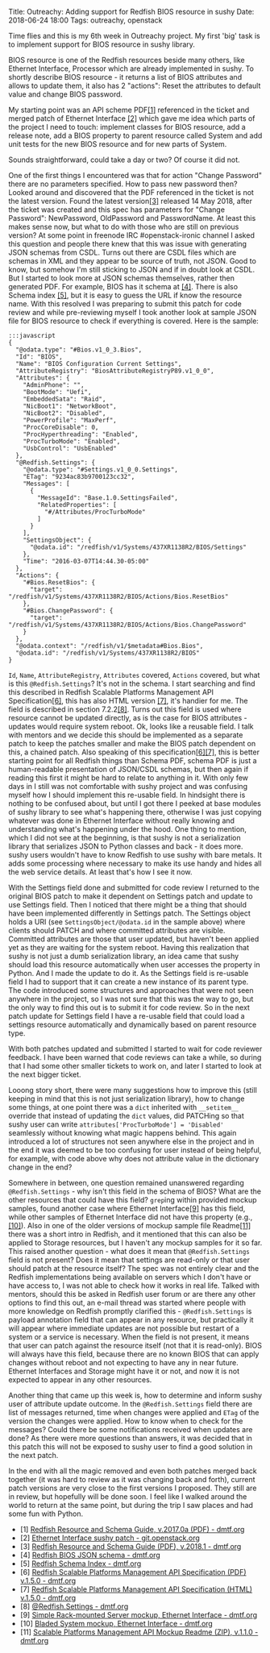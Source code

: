 Title: Outreachy: Adding support for Redfish BIOS resource in sushy
Date: 2018-06-24 18:00
Tags: outreachy, openstack

Time flies and this is my 6th week in Outreachy project. 
My first 'big' task is to implement support for BIOS resource in sushy library.

BIOS resource is one of the Redfish resources beside many others, like Ethernet Interface, Processor which are already implemented in sushy. To shortly describe BIOS resource - it returns a list of BIOS attributes and allows to update them, it also has 2 "actions": Reset the attributes to default value and change BIOS password.

My starting point was an API scheme PDF[[1]](https://www.dmtf.org/sites/default/files/standards/documents/DSP2046_2017.0a.pdf) referenced in the ticket and merged patch of Ethernet Interface [[2]](https://git.openstack.org/cgit/openstack/sushy/commit/?id=8fe2904a62b0f56dc3fc3fefc5a5a746911ce891) which gave me idea which parts of the project I need to touch: implement classes for BIOS resource, add a release note, add a BIOS property to parent resource called System and add unit tests for the new BIOS resource and for new parts of System.

Sounds straightforward, could take a day or two? Of course it did not.

One of the first things I encountered was that for action "Change Password" there are no parameters specified. How to pass new password then? Looked around and discovered that the PDF referenced in the ticket is not the latest version. Found the latest version[[3]](https://www.dmtf.org/sites/default/files/standards/documents/DSP2046_2018.1_0.pdf) released 14 May 2018, after the ticket was created and this spec has parameters for "Change Password": NewPassword, OldPassword and PasswordName. At least this makes sense now, but what to do with those who are still on previous version? At some point in freenode IRC #openstack-ironic channel I asked this question and people there knew that this was issue with generating JSON schemas from CSDL. Turns out there are CSDL files which are schemas in XML and they appear to be source of truth, not JSON. Good to know, but somehow I'm still sticking to JSON and if in doubt look at CSDL. But I started to look more at JSON schemas themselves, rather then generated PDF. For example, BIOS has it schema at [[4]](https://redfish.dmtf.org/schemas/Bios.json). There is also Schema index [[5]](https://redfish.dmtf.org/redfish/schema_index), but it is easy to guess the URL if know the resource name.
With this resolved I was preparing to submit this patch for code review and while pre-reviewing myself I took another look at sample JSON file for BIOS resource to check if everything is covered. Here is the sample:

    :::javascript
    {
      "@odata.type": "#Bios.v1_0_3.Bios",
      "Id": "BIOS",
      "Name": "BIOS Configuration Current Settings",
      "AttributeRegistry": "BiosAttributeRegistryP89.v1_0_0",
      "Attributes": {
        "AdminPhone": "",
        "BootMode": "Uefi",
        "EmbeddedSata": "Raid",
        "NicBoot1": "NetworkBoot",
        "NicBoot2": "Disabled",
        "PowerProfile": "MaxPerf",
        "ProcCoreDisable": 0,
        "ProcHyperthreading": "Enabled",
        "ProcTurboMode": "Enabled",
        "UsbControl": "UsbEnabled"
      },
      "@Redfish.Settings": {
        "@odata.type": "#Settings.v1_0_0.Settings",
        "ETag": "9234ac83b9700123cc32",
        "Messages": [
          {
            "MessageId": "Base.1.0.SettingsFailed",
            "RelatedProperties": [
              "#/Attributes/ProcTurboMode"
            ]
          }
        ],
        "SettingsObject": {
          "@odata.id": "/redfish/v1/Systems/437XR1138R2/BIOS/Settings"
        },
        "Time": "2016-03-07T14:44.30-05:00"
      },
      "Actions": {
        "#Bios.ResetBios": {
          "target": "/redfish/v1/Systems/437XR1138R2/BIOS/Actions/Bios.ResetBios"
        },
        "#Bios.ChangePassword": {
          "target": "/redfish/v1/Systems/437XR1138R2/BIOS/Actions/Bios.ChangePassword"
        }
      },
      "@odata.context": "/redfish/v1/$metadata#Bios.Bios",
      "@odata.id": "/redfish/v1/Systems/437XR1138R2/BIOS"
    }

`Id`, `Name`, `AttributeRegistry`, `Attributes` covered, `Actions` covered, but what is this `@Redfish.Settings`? It's not in the schema. I start searching and find this described in Redfish Scalable Platforms Management API Specification[[6]](https://www.dmtf.org/sites/default/files/standards/documents/DSP0266_1.5.0.pdf), this has also HTML version [[7]](http://redfish.dmtf.org/schemas/DSP0266_1.5.0.html), it's handier for me. The field is described in section 7.2.2[[8]](http://redfish.dmtf.org/schemas/DSP0266_1.5.0.html#settings). Turns out this field is used where resource cannot be updated directly, as is the case for BIOS attributes - updates would require system reboot. Ok, looks like a reusable field. I talk with mentors and we decide this should be implemented as a separate patch to keep the patches smaller and make the BIOS patch dependent on this, a chained patch.
Also speaking of this specification[[6]](https://www.dmtf.org/sites/default/files/standards/documents/DSP0266_1.5.0.pdf)[[7]](http://redfish.dmtf.org/schemas/DSP0266_1.5.0.html), this is better starting point for all Redfish things than Schema PDF, schema PDF is just a human-readable presentation of JSON/CSDL schemas, but then again if reading this first it might be hard to relate to anything in it.
With only few days in I still was not comfortable with sushy project and was confusing myself how I should implement this re-usable field. In hindsight there is nothing to be confused about, but until I got there I peeked at base modules of sushy library to see what's happening there, otherwise I was just copying whatever was done in Ethernet Interface without really knowing and understanding what's happening under the hood.
One thing to mention, which I did not see at the beginning, is that sushy is not a serialization library that serializes JSON to Python classes and back - it does more. sushy users wouldn't have to know Redfish to use sushy with bare metals. It adds some processing where necessary to make its use handy and hides all the web service details. At least that's how I see it now.

With the Settings field done and submitted for code review I returned to the original BIOS patch to make it dependent on Settings patch and update to use Settings field. Then I noticed that there might be a thing that should have been implemented differently in Settings patch. The Settings object holds a URI (see `SettingsObject/@odata.id` in the sample above) where clients should PATCH and where committed attributes are visible. Committed attributes are those that user updated, but haven't been applied yet as they are waiting for the system reboot. Having this realization that sushy is not just a dumb serialization library, an idea came that sushy should load this resource automatically when user accesses the property in Python. And I made the update to do it. As the Settings field is re-usable field I had to support that it can create a new instance of its parent type. The code introduced some structures and approaches that were not seen anywhere in the project, so I was not sure that this was the way to go, but the only way to find this out is to submit it for code review. So in the next patch update for Settings field I have a re-usable field that could load a settings resource automatically and dynamically based on parent resource type.

With both patches updated and submitted I started to wait for code reviewer feedback. I have been warned that code reviews can take a while, so during that I had some other smaller tickets to work on, and later I started to look at the next bigger ticket.

Looong story short, there were many suggestions how to improve this (still keeping in mind that this is not just serialization library), how to change some things, at one point there was a `dict` inherited with `__setitem__` override that instead of updating the `dict` values, did PATCHing so that sushy user can write `attributes['ProcTurboMode'] = 'Disabled'` seamlessly without knowing what magic happens behind. This again introduced a lot of structures not seen anywhere else in the project and in the end it was deemed to be too confusing for user instead of being helpful, for example, with code above why does not attribute value in the dictionary change in the end?

Somewhere in between, one question remained unanswered regarding `@Redfish.Settings` - why isn't this field in the schema of BIOS? What are the other resources that could have this field? `grep`ing within provided mockup samples, found another case where Ethernet Interface[[9]](https://redfish.dmtf.org/redfish/mockups/v1/863#Managers--BMC--NICs--Dedicated) has this field, while other samples of Ethernet Interface did not have this property (e.g., [[10]](https://redfish.dmtf.org/redfish/mockups/v1/862#Managers--Blade1BMC--EthernetInterfaces--1)). Also in one of the older versions of mockup sample file Readme[[11]](https://www.dmtf.org/sites/default/files/standards/documents/DSP2043_1.1.0.zip) there was a short intro in Redfish, and it mentioned that this can also be applied to Storage resources, but I haven't any mockup samples for it so far. This raised another question - what does it mean that `@Redfish.Settings` field is not present? Does it mean that settings are read-only or that user should patch at the resource itself? The spec was not entirely clear and the Redfish implementations being available on servers which I don't have or have access to, I was not able to check how it works in real life. Talked with mentors, should this be asked in Redfish user forum or are there any other options to find this out, an e-mail thread was started where people with more knowledge on Redfish promptly clarified this - `@Redfish.Settings` is payload annotation field that can appear in any resource, but practically it will appear where immediate updates are not possible but restart of a system or a service is necessary. When the field is not present, it means that user can patch against the resource itself (not that it is read-only). BIOS will always have this field, because there are no known BIOS that can apply changes without reboot and not expecting to have any in near future. Ethernet Interfaces and Storage might have it or not, and now it is not expected to appear in any other resources.

Another thing that came up this week is, how to determine and inform sushy user of attribute update outcome. In the `@Redfish.Settings` field there are list of messages returned, time when changes were applied and `ETag` of the version the changes were applied. How to know when to check for the messages? Could there be some notifications received when updates are done? As there were more questions than answers, it was decided that in this patch this will not be exposed to sushy user to find a good solution in the next patch.

In the end with all the magic removed and even both patches merged back together (it was hard to review as it was changing back and forth), current patch versions are very close to the first versions I proposed. They still are in review, but hopefully will be done soon. I feel like I walked around the world to return at the same point, but during the trip I saw places and had some fun with Python.


* [1] [Redfish Resource and Schema Guide, v.2017.0a (PDF) - dmtf.org](https://www.dmtf.org/sites/default/files/standards/documents/DSP2046_2017.0a.pdf)
* [2] [Ethernet Interface sushy patch - git.openstack.org](https://git.openstack.org/cgit/openstack/sushy/commit/?id=8fe2904a62b0f56dc3fc3fefc5a5a746911ce891)
* [3] [Redfish Resource and Schema Guide (PDF), v.2018.1 - dmtf.org](https://www.dmtf.org/sites/default/files/standards/documents/DSP2046_2018.1_0.pdf)
* [4] [Redfish BIOS JSON schema - dmtf.org](https://redfish.dmtf.org/schemas/Bios.json)
* [5] [Redfish Schema Index - dmtf.org](https://redfish.dmtf.org/redfish/schema_index)
* [6] [Redfish Scalable Platforms Management API Specification (PDF) v.1.5.0 - dmtf.org](https://www.dmtf.org/sites/default/files/standards/documents/DSP0266_1.5.0.pdf)
* [7] [Redfish Scalable Platforms Management API Specification (HTML) v.1.5.0 - dmtf.org](http://redfish.dmtf.org/schemas/DSP0266_1.5.0.html)
* [8] [@Redfish.Settings - dmtf.org](http://redfish.dmtf.org/schemas/DSP0266_1.5.0.html#settings)
* [9] [Simple Rack-mounted Server mockup, Ethernet Interface - dmtf.org](https://redfish.dmtf.org/redfish/mockups/v1/863#Managers--BMC--NICs--Dedicated)
* [10] [Bladed System mockup, Ethernet Interface - dmtf.org](https://redfish.dmtf.org/redfish/mockups/v1/862#Managers--Blade1BMC--EthernetInterfaces--1)
* [11] [Scalable Platforms Management API Mockup Readme (ZIP), v.1.1.0 - dmtf.org](https://www.dmtf.org/sites/default/files/standards/documents/DSP2043_1.1.0.zip)
